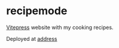 # recipemode

[Vitepress](https://vitepress.dev/) website with my cooking recipes.

Deployed at [address]()
